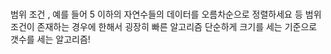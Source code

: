 #
범위 조건 , 예를 들어 5 이하의 자연수들의 데이터를  오름차순으로 정렬하세요 등 범위 조건이 존재하는 경우에 한해서 굉장히 빠른 알고리즘
단순하게 크기를 세는 기준으로 갯수를 세는 알고리즘!
 
 